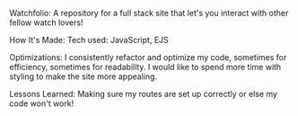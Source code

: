 Watchfolio: A repository for a full stack site that let's you interact with other fellow watch lovers!

How It's Made: Tech used: JavaScript, EJS

Optimizations: I consistently refactor and optimize my code, sometimes for efficiency, sometimes for readability. I would like to spend more time with styling to make the site more appealing.

Lessons Learned: Making sure my routes are set up correctly or else my code won't work!